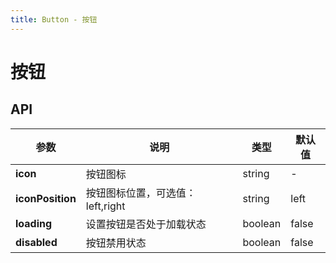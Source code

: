 ```yaml
---
title: Button - 按钮
---
```

# 按钮

<ClientOnly>
<template>
<Container title="基础">
<template #list>
<mi-button>普通按钮</mi-button>
<mi-button disabled>禁用按钮</mi-button>
<mi-button :loading="true">加载中</mi-button>
<mi-button :loading="loading" @click="loading=!loading">{{loading?'加载中':'点击加载'}}</mi-button>
</template>
<template #code>

  ```vue
<template>
    <mi-button>普通按钮</mi-button>
    <mi-button disabled>禁用按钮</mi-button>
    <mi-button :loading="true">加载按钮</mi-button>
    <mi-button :loading="loading" @click="loading=!loading">点击加载</mi-button>
</template>
<script>
    export default {
      components: {},
          data() {
            return {
              loading: false,
            }
          }
    };
</script>
  ```
</template>
</Container>
</template>


<template>
<Container title="有图标">
<template #list>
<mi-button icon="jiazaizhong">左图标按钮</mi-button>
<mi-button icon="jiazaizhong" iconPosition="right">右图标按钮</mi-button>
</template>
<template #code>

  ```vue
<template>
    <mi-button icon="jiazaizhong">左图标按钮</mi-button>
    <mi-button icon="jiazaizhong" iconPosition="right">右图标按钮</mi-button>
</template>
<script>
    export default {
      components: {},
    };
</script>
  ```
</template>
</Container>
</template>


<template>
<Container title="组合">
<template #list>
<mi-button-group>
    <mi-button>上一页</mi-button>
    <mi-button>主页</mi-button>
    <mi-button>下一页</mi-button>
</mi-button-group>
</template>
<template #code>

  ```vue
<template>
    <mi-button-group>
      <mi-button>上一页</mi-button>
      <mi-button>主页</mi-button>
      <mi-button>下一页</mi-button>
    </mi-button-group>
</template>
<script>
    export default {
      components: {},
    };
</script>
  ```
</template>
</Container>
</template>

</ClientOnly>



## API
|    参数      | 说明 | 类型 | 默认值 |
| ----------   | ---  | ---- | ------ | 
| **icon**         | 按钮图标  | string | - |
| **iconPosition** | 按钮图标位置，可选值：left,right  | string | left |          
| **loading**      | 设置按钮是否处于加载状态  | boolean | false |
| **disabled**     | 按钮禁用状态  | boolean | false|



<script>
  import Button from '../../src/components/button/Button.vue';
    import ButtonGroup from '../../src/components/button/ButtonGroup.vue';
  export default {
    components: {
    'mi-button':Button,
    'mi-button-group':ButtonGroup,
    },
        data() {
          return {
            loading: false,
            }
        }
  };
</script>